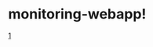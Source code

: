# monitoring-webapp!
[1](https://user-images.githubusercontent.com/100693526/182932220-b90908c5-a5be-473a-9fe2-c0ba69ddd25a.jpg)
